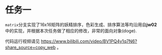 # 任务一

`matrix`分支实现了16x16矩阵的妖精排序，色彩生成、排序算法等均沿用自**jw02**中的实现，并根据本次任务做了相应的修改，非常的面向对象(doge).

代码运行视频请见 https://www.bilibili.com/video/BV1PQ4y1q7N6?share_source=copy_web 。
